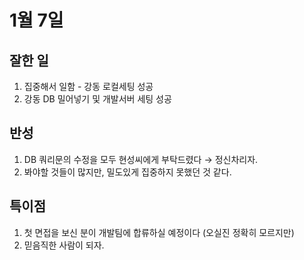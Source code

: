 # 1월 7일

## 잘한 일
1. 집중해서 일함 - 강동 로컬세팅 성공
2. 강동 DB 밀어넣기 및 개발서버 세팅 성공
## 반성
1. DB 쿼리문의 수정을 모두 현성씨에게 부탁드렸다 → 정신차리자.
2. 봐야할 것들이 많지만, 밀도있게 집중하지 못했던 것 같다.
## 특이점
1. 첫 면접을 보신 분이 개발팀에 합류하실 예정이다 (오실진 정확히 모르지만)
2. 믿음직한 사람이 되자.